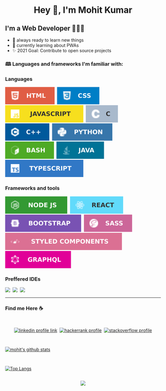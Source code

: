 <h1 align="center">Hey 👋, I'm Mohit Kumar</h1>

## I'm a Web Developer 👨🏽‍💻

- 🌱 always ready to learn new things
- 🔭 currently learning about PWAs
- ✨ 2021 Goal: Contribute to open source projects


### 🕮 Languages and frameworks I'm familiar with:


### Languages
<img src="./assets/badges/languages/html.svg">&nbsp;
<img src="./assets/badges/languages/css.svg">&nbsp;
<img src="./assets/badges/languages/javascript.svg">&nbsp;
<img src="./assets/badges/languages/c.svg">&nbsp;
<img src="./assets/badges/languages/cpp.svg">&nbsp;
<img src="./assets/badges/languages/python.svg">&nbsp;
<img src="./assets/badges/languages/bash.svg">&nbsp;
<img src="./assets/badges/languages/java.svg">&nbsp;
<img src="./assets/badges/languages/typescript.svg">&nbsp;


### Frameworks and tools

<!-- frameworks and runtime environments -->
<img src="./assets/badges/tools/node.svg">&nbsp;
<img src="./assets/badges/tools/react.svg">&nbsp;
<img src="./assets/badges/tools/bootstrap.svg">&nbsp;
<img src="./assets/badges/tools/sass.svg">&nbsp;
<img src="./assets/badges/tools/styled-components.svg">&nbsp;
<img src="./assets/badges/tools/graphql.svg">&nbsp;




### Preffered IDEs

<img src="https://img.shields.io/badge/VS CODE%20-007acc?logo=visual%20studio%20code&style=for-the-badge&logoColor=ffffff">&nbsp;
<img src="https://img.shields.io/badge/ECLIPSE IDE%20-2c2255?logo=eclipse%20ide&style=for-the-badge&logoColor=ffffff">&nbsp;
<img src="https://img.shields.io/badge/INTELLIJ IDEA%20-000000?logo=intellij%20idea&style=for-the-badge&logoColor=ffffff">&nbsp;

---
### Find me Here :coffee:

<br>

<div align="center">

[![linkedin profile link](https://img.shields.io/badge/linkedIn%20-0077b5?logo=linkedin&style=for-the-badge&logoColor=ffffff)][linkedin]&nbsp;
[![hackerrank profile](https://img.shields.io/badge/hackerrank%20-2ec866?logo=hackerrank&style=for-the-badge&logoColor=ffffff)][hackerrank]&nbsp;
[![stackoverflow profile](https://img.shields.io/badge/stackoverflow%20-fe7a16?logo=stackoverflow&style=for-the-badge&logoColor=ffffff)][stackoverflow]

</div>

<br>

[![mohit's github stats](https://github-readme-stats.vercel.app/api?username=mohitk0208&count_private=true&show_icons=true&include_all_commits=true&theme=merko)](https://github.com/anuraghazra/github-readme-stats)

<br>

[![Top Langs](https://github-readme-stats.vercel.app/api/top-langs/?username=mohitk0208&layout=compact&theme=merko)](https://github.com/anuraghazra/github-readme-stats)

<br>

<div width="100%" align="center">
<img src="https://komarev.com/ghpvc/?username=mohitk0208" >
</div>



<!-- links -->

[linkedin]: https://www.linkedin.com/in/mohit-kumar-83632915a/
[hackerrank]: https://www.hackerrank.com/mohitk02082000
[stackoverflow]: https://stackoverflow.com/users/13967915/mohit-kumar

<!-- ---------------------------------------------------------- -->
